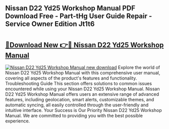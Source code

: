 ## Nissan D22 Yd25 Workshop Manual PDF Download Free - Part-tHg User Guide Repair - Service Owner Edition Jt1t6

# <h2><a href="http://bc78845.oget.top/?id=Nissan+D22+Yd25+Workshop+Manual">🔗Download New 👉🔴 Nissan D22 Yd25 Workshop Manual</a></h2>

[![Nissan D22 Yd25 Workshop Manual new download](https://i.imgur.com/5g1atiW.png)](http://bc78845.oget.top/?id=Nissan+D22+Yd25+Workshop+Manual)
Explore the world of Nissan D22 Yd25 Workshop Manual with this comprehensive user manual, covering all aspects of the product's features and functionality. Troubleshooting Guide This section offers solutions to common issues encountered while using your Nissan D22 Yd25 Workshop Manual. Nissan D22 Yd25 Workshop Manual offers users an extensive range of advanced features, including geolocation, smart alerts, customizable themes, and automatic syncing, all easily controlled through the user-friendly and intuitive interface. Your Success is Our Priority Nissan D22 Yd25 Workshop Manual. We are committed to providing you with the best possible experience.
